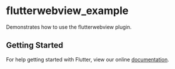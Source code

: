 # flutterwebview_example

Demonstrates how to use the flutterwebview plugin.

## Getting Started

For help getting started with Flutter, view our online
[documentation](https://flutter.io/).
